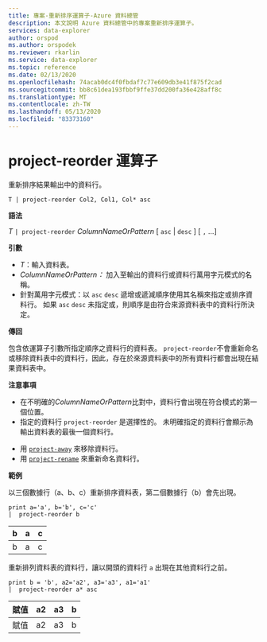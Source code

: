 ```yaml
---
title: 專案-重新排序運算子-Azure 資料總管
description: 本文說明 Azure 資料總管中的專案重新排序運算子。
services: data-explorer
author: orspod
ms.author: orspodek
ms.reviewer: rkarlin
ms.service: data-explorer
ms.topic: reference
ms.date: 02/13/2020
ms.openlocfilehash: 74acab0dc4f0fbdaf7c77e609db3e41f875f2cad
ms.sourcegitcommit: bb8c61dea193fbbf9ffe37dd200fa36e428aff8c
ms.translationtype: MT
ms.contentlocale: zh-TW
ms.lasthandoff: 05/13/2020
ms.locfileid: "83373160"
---
```

# <a name="project-reorder-operator"></a>project-reorder 運算子

重新排序結果輸出中的資料行。

```kusto
T | project-reorder Col2, Col1, Col* asc
```

**語法**

*T* `| project-reorder` *ColumnNameOrPattern* [ `asc` | `desc` ] [ `,` ...]

**引數**

* *T*：輸入資料表。
* *ColumnNameOrPattern：* 加入至輸出的資料行或資料行萬用字元模式的名稱。
* 針對萬用字元模式：以 `asc` `desc` 遞增或遞減順序使用其名稱來指定或排序資料行。 如果 `asc` `desc` 未指定或，則順序是由符合來源資料表中的資料行所決定。

**傳回**

包含依運算子引數所指定順序之資料行的資料表。 `project-reorder`不會重新命名或移除資料表中的資料行，因此，存在於來源資料表中的所有資料行都會出現在結果資料表中。

**注意事項**

- 在不明確的*ColumnNameOrPattern*比對中，資料行會出現在符合模式的第一個位置。
- 指定的資料行 `project-reorder` 是選擇性的。 未明確指定的資料行會顯示為輸出資料表的最後一個資料行。

* 用 [`project-away`](projectawayoperator.md) 來移除資料行。
* 用 [`project-rename`](projectrenameoperator.md) 來重新命名資料行。


**範例**

以三個數據行（a、b、c）重新排序資料表，第二個數據行（b）會先出現。

<!-- csl: https://help.kusto.windows.net/Samples -->
```kusto
print a='a', b='b', c='c'
|  project-reorder b
```

|b|a|c|
|---|---|---|
|b|a|c|

重新排列資料表的資料行，讓以開頭的資料行 `a` 出現在其他資料行之前。

<!-- csl: https://help.kusto.windows.net/Samples -->
```kusto
print b = 'b', a2='a2', a3='a3', a1='a1'
|  project-reorder a* asc
```

|賦值|a2|a3|b|
|---|---|---|---|
|賦值|a2|a3|b|

